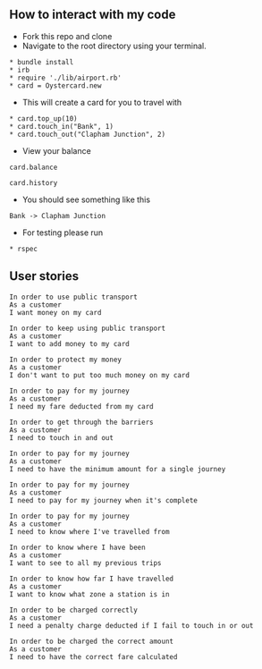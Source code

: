 ## How to interact with my code

* Fork this repo and clone
* Navigate to the root directory using your terminal.

```
* bundle install
* irb
* require './lib/airport.rb'
* card = Oystercard.new
```
* This will create a card for you to travel with
```
* card.top_up(10)
* card.touch_in("Bank", 1)
* card.touch_out("Clapham Junction", 2)
```
* View your balance
```
card.balance
```
```
card.history
```
* You should see something like this
```
Bank -> Clapham Junction
```
* For testing please run
```
* rspec
```

## User stories

```
In order to use public transport
As a customer
I want money on my card

In order to keep using public transport
As a customer
I want to add money to my card

In order to protect my money
As a customer
I don't want to put too much money on my card

In order to pay for my journey
As a customer
I need my fare deducted from my card

In order to get through the barriers
As a customer
I need to touch in and out

In order to pay for my journey
As a customer
I need to have the minimum amount for a single journey

In order to pay for my journey
As a customer
I need to pay for my journey when it's complete

In order to pay for my journey
As a customer
I need to know where I've travelled from

In order to know where I have been
As a customer
I want to see to all my previous trips

In order to know how far I have travelled
As a customer
I want to know what zone a station is in

In order to be charged correctly
As a customer
I need a penalty charge deducted if I fail to touch in or out

In order to be charged the correct amount
As a customer
I need to have the correct fare calculated
```
